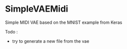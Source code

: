# SimpleVAEMidi
Simple MIDI VAE based on the MNIST example from Keras

Todo : 
- try to generate a new file from the vae

